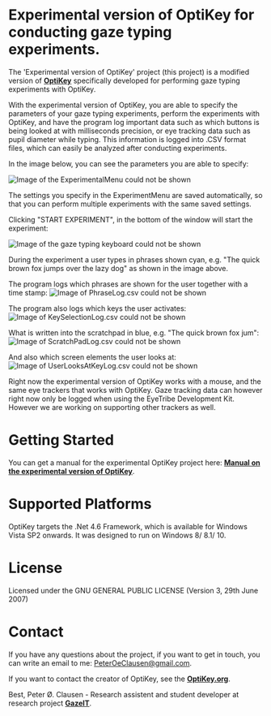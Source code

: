 # Experimental version of OptiKey for conducting gaze typing experiments.

The 'Experimental version of OptiKey' project (this project) is a modified version of [**OptiKey**](https://github.com/OptiKey/OptiKey/wiki) specifically developed for performing gaze typing experiments with OptiKey.

With the experimental version of OptiKey, you are able to specify the parameters of your gaze typing experiments, perform the experiments with OptiKey, and have the program log important data such as which buttons is being looked at with milliseconds precision, or eye tracking data such as pupil diameter while typing. This information is logged into .CSV format files, which can easily be analyzed after conducting experiments.

In the image below, you can see the parameters you are able to specify:

![Image of the ExperimentalMenu could not be shown](https://github.com/PeterOeClausen/OptiKey/blob/master/Manual/ImagesForManual/ExperimentMenu.png "ExperimentalMenu")

The settings you specify in the ExperimentMenu are saved automatically, so that you can perform multiple experiments with the same saved settings.

Clicking "START EXPERIMENT", in the bottom of the window will start the experiment:

![Image of the gaze typing keyboard could not be shown](https://github.com/PeterOeClausen/OptiKey/blob/master/manual/ImagesForManual/TheKeyboard.png "The gaze typing keyboard")

During the experiment a user types in phrases shown cyan, e.g. "The quick brown fox jumps over the lazy dog" as shown in the image above. 

The program logs which phrases are shown for the user together with a time stamp:
![Image of PhraseLog.csv could not be shown](https://github.com/PeterOeClausen/OptiKey/blob/master/manual/ImagesForManual/PhraseLog.PNG "PhraseLog.csv")

The program also logs which keys the user activates:
![Image of KeySelectionLog.csv could not be shown](https://github.com/PeterOeClausen/OptiKey/blob/master/manual/ImagesForManual/KeySelectionLog.PNG "KeySelectionLog.csv")

What is written into the scratchpad in blue, e.g. "The quick brown fox jum":
![Image of ScratchPadLog.csv could not be shown](https://github.com/PeterOeClausen/OptiKey/blob/master/manual/ImagesForManual/ScratchPadLog.PNG "ScratchPadLog.csv")

And also which screen elements the user looks at:
![Image of UserLooksAtKeyLog.csv could not be shown](https://github.com/PeterOeClausen/OptiKey/blob/master/manual/ImagesForManual/UserLooksAtKeyLog.PNG "UserLooksAtKeyLog.csv")

Right now the experimental version of OptiKey works with a mouse, and the same eye trackers that works with OptiKey. Gaze tracking data can however right now only be logged when using the EyeTribe Development Kit. However we are working on supporting other trackers as well.

# Getting Started

You can get a manual for the experimental OptiKey project here: [**Manual on the experimental version of OptiKey**](https://github.com/PeterOeClausen/OptiKey/raw/master/Manual/Manual%20on%20the%20experimental%20version%20of%20OptiKey.pdf).

# Supported Platforms

OptiKey targets the .Net 4.6 Framework, which is available for  Windows Vista SP2 onwards. It was designed to run on Windows 8/ 8.1/ 10.

# License

Licensed under the GNU GENERAL PUBLIC LICENSE (Version 3, 29th June 2007)

# Contact

If you have any questions about the project, if you want to get in touch, you can write an email to me: <PeterOeClausen@gmail.com>.

If you want to contact the creator of OptiKey, see the [**OptiKey.org**](https://github.com/OptiKey/OptiKey/wiki).

Best,
Peter Ø. Clausen - Research assistent and student developer at research project [**GazeIT**](http://www.cachet.dk/research/research-projects/gaze-it).
